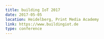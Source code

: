 ```yaml
---
title: building IoT 2017
date: 2017-05-05
location: Heidelberg, Print Media Academy
link: https://www.buildingiot.de
type: conference
---
```

